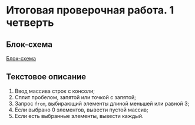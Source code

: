 # Итоговая проверочная работа. 1 четверть

## Блок-схема

[Блок-схема](https://drive.google.com/file/d/1yHwFat2c5VgRvptDV7ApkBHHhJsRiat1/view?usp=sharing)

## Текстовое описание
1. Ввод массива строк с консоли;
2. Сплит пробелом, запятой или точкой с запятой;
3. Запрос `from`, выбирающий элементы длиной меньшей или равной 3;
4. Если выбрано 0 элементов, вывести пустой массив;
5. Если есть выбранные элементы, вывести каждый.